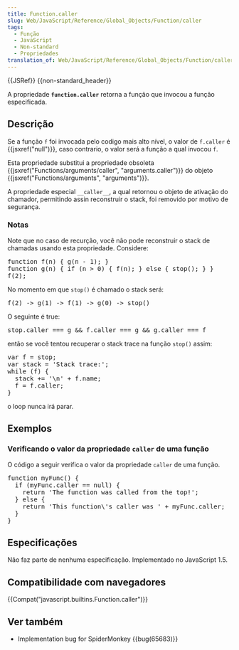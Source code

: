 ```yaml
---
title: Function.caller
slug: Web/JavaScript/Reference/Global_Objects/Function/caller
tags:
  - Função
  - JavaScript
  - Non-standard
  - Propriedades
translation_of: Web/JavaScript/Reference/Global_Objects/Function/caller
---
```

<div>{{JSRef}} {{non-standard_header}}</div>

<p>A propriedade <strong><code>function.caller</code></strong> retorna a função que invocou a função especificada.</p>

<h2 id="Descrição">Descrição</h2>

<p>Se a função <code>f</code> foi invocada pelo codigo mais alto nível, o valor de <code>f.caller</code> é {{jsxref("null")}}, caso contrario, o valor será a função a qual invocou <code>f</code>.</p>

<p>Esta propriedade substitui a propriedade obsoleta {{jsxref("Functions/arguments/caller", "arguments.caller")}} do objeto {{jsxref("Functions/arguments", "arguments")}}.</p>

<p>A propriedade especial <code>__caller__</code>, a qual retornou o objeto de ativação do chamador, permitindo assin reconstruir o stack, foi removido por motivo de segurança.</p>

<h3 id="Notas">Notas</h3>

<p>Note que no caso de recurção, você não pode reconstruir o stack de chamadas usando esta propriedade. Considere:</p>

<pre class="brush: js">function f(n) { g(n - 1); }
function g(n) { if (n &gt; 0) { f(n); } else { stop(); } }
f(2);
</pre>

<p>No momento em que <code>stop()</code> é chamado o stack será:</p>

<pre class="brush: js">f(2) -&gt; g(1) -&gt; f(1) -&gt; g(0) -&gt; stop()
</pre>

<p>O seguinte é true:</p>

<pre class="brush: js">stop.caller === g &amp;&amp; f.caller === g &amp;&amp; g.caller === f
</pre>

<p>então se você tentou recuperar o stack trace na função <code>stop()</code> assim:</p>

<pre class="brush: js">var f = stop;
var stack = 'Stack trace:';
while (f) {
  stack += '\n' + f.name;
  f = f.caller;
}
</pre>

<p>o loop nunca irá parar.</p>

<h2 id="Exemplos">Exemplos</h2>

<h3 id="Verificando_o_valor_da_propriedade_caller_de_uma_função">Verificando o valor da propriedade <code>caller</code> de uma função</h3>

<p>O código a seguir verifica o valor da propriedade <code>caller</code> de uma função.</p>

<pre class="brush: js">function myFunc() {
  if (myFunc.caller == null) {
    return 'The function was called from the top!';
  } else {
    return 'This function\'s caller was ' + myFunc.caller;
  }
}
</pre>

<h2 id="Especificações">Especificações</h2>

<p>Não faz parte de nenhuma especificação. Implementado no JavaScript 1.5.</p>

<h2 id="Browser_compatibility">Compatibilidade com navegadores</h2>

{{Compat("javascript.builtins.Function.caller")}}

<h2 id="Ver_também">Ver também</h2>

<ul>
 <li>Implementation bug for SpiderMonkey {{bug(65683)}}</li>
</ul>
